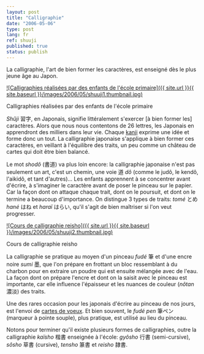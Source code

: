 ```yaml
---
layout: post
title: "Calligraphie"
date: "2006-05-06"
type: post
lang: fr
ref: shuuji
published: true
status: publish
---
```




La calligraphie, l'art de bien former les caractères, est enseigné dès le plus jeune âge au Japon.

 

[![Calligraphies réalisées par des enfants de l'école primaire]({{ site.url }}{{ site.baseurl }}/images/2006/05/shuuji1.thumbnail.jpg)](http://www.japonophile.com/wp-content/uploads/2004-2006/shuuji1.jpg "Calligraphies réalisées par des enfants de l'école primaire")

Calligraphies réalisées par des enfants de l'école primaire

_Shûji_ 習字, en Japonais, signifie littéralement s'exercer \[à bien former les\] caractères. Alors que nous nous contentons de 26 lettres, les Japonais en apprendront des milliers dans leur vie. Chaque [kanji](http://www.japonophile.com/article_kanji_fr.html) exprime une idée et forme donc un tout. La calligraphie japonaise s'applique à bien former ces caractères, en veillant à l'équilibre des traits, un peu comme un château de cartes qui doit être bien balancé.

Le mot _shodô_ (書道) va plus loin encore: la calligraphie japonaise n'est pas seulement un art, c'est un chemin, une voie 道 _dô_ (comme le judô, le kendô, l'aikidô, et tant d'autres)... Les enfants apprennent à se concentrer avant d'écrire, à s'imaginer le caractère avant de poser le pinceau sur le papier. Car la façon dont on attaque chaque trait, dont on le poursuit, et dont on le termine a beaucoup d'importance. On distingue 3 types de traits: _tomé_ とめ _hané_ はね et _haraï_ はらい, qu'il s'agit de bien maîtriser si l'on veut progresser.

[![Cours de calligraphie reisho]({{ site.url }}{{ site.baseurl }}/images/2006/05/shuuji2.thumbnail.jpg)](http://www.japonophile.com/wp-content/uploads/2004-2006/shuuji2.jpg "Cours de calligraphie reisho")

Cours de calligraphie reisho

La calligraphie se pratique au moyen d'un pinceau _fudé_ 筆 et d'une encre noire _sumi_ 墨, que l'on prépare en frottant un bloc ressemblant à du charbon pour en extraire un poudre qui est ensuite mélangée avec de l'eau. La façon dont on prépare l'encre et dont on la saisit avec le pinceau est importante, car elle influence l'épaisseur et les nuances de couleur (_nôtan_ 濃淡) des traits.

Une des rares occasion pour les japonais d'écrire au pinceau de nos jours, est l'envoi de [cartes de voeux](http://www.japonophile.com/article_nengajo_fr.html). Et bien souvent, le _fudé pen_ 筆ペン (marqueur à pointe souple), plus pratique, est utilisé au lieu du pinceau.

Notons pour terminer qu'il existe plusieurs formes de calligraphies, outre la calligraphie _kaïsho_ 楷書 enseignée à l'école: _gyôsho_ 行書 (semi-cursive), _sôsho_ 草書 (cursive), _tensho_ 篆書 et _reisho_ 隷書.


